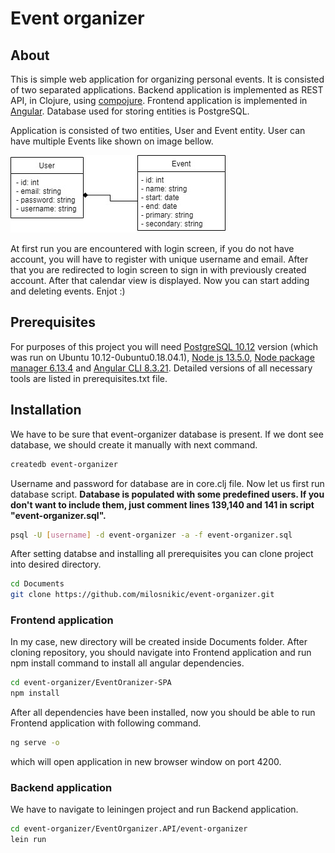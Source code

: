 # Event organizer
## About
This is simple web application for organizing personal events.
It is consisted of two separated applications. Backend application is implemented as REST API, in Clojure, using [compojure](https://github.com/weavejester/compojure).
Frontend application is implemented in [Angular](https://angular.io/). Database used for storing entities is PostgreSQL.

Application is consisted of two entities, User and Event entity. User can have multiple Events like shown on image bellow.

![alt text](event-organizer-uml.jpg?raw=true)

At first run you are encountered with login screen, if you do not have account, you will have to register with unique username and email.
After that you are redirected to login screen to sign in with previously created account. After that calendar view is displayed. Now you can start adding and deleting events. Enjot :)


## Prerequisites
For purposes of this project you will need [PostgreSQL 10.12](https://www.postgresql.org/download/) version (which was run on Ubuntu 10.12-0ubuntu0.18.04.1), [Node js 13.5.0](https://nodejs.org/en/download/), [Node package manager 6.13.4](https://www.npmjs.com/get-npm) and [Angular CLI 8.3.21](https://cli.angular.io/). Detailed versions of all necessary tools are listed in prerequisites.txt file.

## Installation
We have to be sure that event-organizer database is present. If we dont see database, we should create it manually with next command.
```bash
createdb event-organizer
```
Username and password for database are in core.clj file.
Now let us first run database script. 
**Database is populated with some predefined users. If you don't want to include them, just comment lines 139,140 and 141 in script "event-organizer.sql".**
```bash
psql -U [username] -d event-organizer -a -f event-organizer.sql
```

After setting databse and installing all prerequisites you can clone project into desired directory.
```bash
cd Documents
git clone https://github.com/milosnikic/event-organizer.git
```
### Frontend application
In my case, new directory will be created inside Documents folder.
After cloning repository, you should navigate into Frontend application and run npm install command to install all angular dependencies.

```bash
cd event-organizer/EventOranizer-SPA
npm install
```

After all dependencies have been installed, now you should be able to run Frontend application with following command.

```bash
ng serve -o
```
which will open application in new browser window on port 4200.
### Backend application
We have to navigate to leiningen project and run Backend application.
```bash
cd event-organizer/EventOrganizer.API/event-organizer
lein run
```
